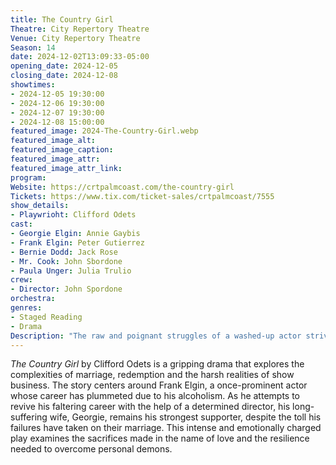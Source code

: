 ```yaml
---
title: The Country Girl
Theatre: City Repertory Theatre
Venue: City Repertory Theatre
Season: 14
date: 2024-12-02T13:09:33-05:00
opening_date: 2024-12-05
closing_date: 2024-12-08
showtimes:
- 2024-12-05 19:30:00
- 2024-12-06 19:30:00
- 2024-12-07 19:30:00
- 2024-12-08 15:00:00
featured_image: 2024-The-Country-Girl.webp
featured_image_alt: 
featured_image_caption: 
featured_image_attr: 
featured_image_attr_link: 
program:
Website: https://crtpalmcoast.com/the-country-girl
Tickets: https://www.tix.com/ticket-sales/crtpalmcoast/7555
show_details: 
- Playwrioht: Clifford Odets
cast:
- Georgie Elgin: Annie Gaybis
- Frank Elgin: Peter Gutierrez
- Bernie Dodd: Jack Rose
- Mr. Cook: John Sbordone
- Paula Unger: Julia Trulio
crew:
- Director: John Spordone
orchestra:
genres: 
- Staged Reading
- Drama
Description: "The raw and poignant struggles of a washed-up actor striving for a comeback and the steadfast wife who stands by him through his darkest hours."
---
```

*The Country Girl* by Clifford Odets is a gripping drama that explores the complexities of marriage, redemption and the harsh realities of show business. The story centers around Frank Elgin, a once-prominent actor whose career has plummeted due to his alcoholism. As he attempts to revive his faltering career with the help of a determined director, his long-suffering wife, Georgie, remains his strongest supporter, despite the toll his failures have taken on their marriage. This intense and emotionally charged play examines the sacrifices made in the name of love and the resilience needed to overcome personal demons.
